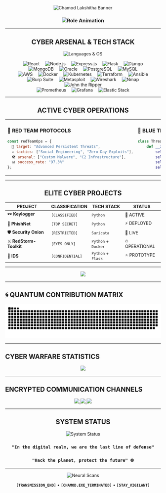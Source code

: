 <div align="center">


<img src="https://capsule-render.vercel.app/api?type=waving&color=0:FF0080,100:00D9FF&height=250&section=header&text=Chamod%20Lakshitha&fontSize=55&fontColor=ffffff&fontAlignY=40&desc=%20Crusader%20of%20Cyber%20Kingdom%20&descAlignY=65&descAlign=50" alt="Chamod Lakshitha Banner"/>

### <img src="https://readme-typing-svg.demolab.com?font=JetBrains+Mono&size=18&duration=3000&pause=1000&color=00D9FF&center=true&vCenter=true&width=900&lines=SOC_ANALYST;THREAT_HUNTER;RED_TEAMER;BLUE_TEAMER" alt="Role Animation" />

---


##  CYBER ARSENAL & TECH STACK 

<div align="center">

<!-- Programming Languages & OS -->
<img src="https://skillicons.dev/icons?i=python,java,c,cpp,bash,linux,windows,html,js,css&theme=dark" alt="Languages & OS" width="580" style="margin-bottom:15px;" />

<!-- Frameworks & Libraries -->
<br/>
<img src="https://img.shields.io/badge/React-61DAFB?style=for-the-badge&logo=react&logoColor=black" alt="React" style="margin:0 7px" />
<img src="https://img.shields.io/badge/Node.js-339933?style=for-the-badge&logo=node.js&logoColor=white" alt="Node.js" style="margin:0 7px" />
<img src="https://img.shields.io/badge/Express.js-000000?style=for-the-badge&logo=express&logoColor=white" alt="Express.js" style="margin:0 7px" />
<img src="https://img.shields.io/badge/Flask-000000?style=for-the-badge&logo=flask&logoColor=white" alt="Flask" style="margin:0 7px" />
<img src="https://img.shields.io/badge/Django-092E20?style=for-the-badge&logo=django&logoColor=white" alt="Django" style="margin:0 7px" />

<!-- Databases -->
<br/>
<img src="https://img.shields.io/badge/MongoDB-47A248?style=for-the-badge&logo=mongodb&logoColor=white" alt="MongoDB" style="margin:0 7px" />
<img src="https://img.shields.io/badge/Oracle-F80000?style=for-the-badge&logo=oracle&logoColor=white" alt="Oracle" style="margin:0 7px" />
<img src="https://img.shields.io/badge/PostgreSQL-336791?style=for-the-badge&logo=postgresql&logoColor=white" alt="PostgreSQL" style="margin:0 7px" />
<img src="https://img.shields.io/badge/MySQL-4479A1?style=for-the-badge&logo=mysql&logoColor=white" alt="MySQL" style="margin:0 7px" />

<!-- Cloud & Containerization -->
<br/>
<img src="https://img.shields.io/badge/AWS-232F3E?style=for-the-badge&logo=amazon-aws&logoColor=white" alt="AWS" style="margin:0 7px" />
<img src="https://img.shields.io/badge/Docker-2496ED?style=for-the-badge&logo=docker&logoColor=white" alt="Docker" style="margin:0 7px" />
<img src="https://img.shields.io/badge/Kubernetes-326CE5?style=for-the-badge&logo=kubernetes&logoColor=white" alt="Kubernetes" style="margin:0 7px" />
<img src="https://img.shields.io/badge/Terraform-7B42BC?style=for-the-badge&logo=terraform&logoColor=white" alt="Terraform" style="margin:0 7px" />
<img src="https://img.shields.io/badge/Ansible-EE0000?style=for-the-badge&logo=ansible&logoColor=white" alt="Ansible" style="margin:0 7px" />

<!-- Security Tools -->
<br/>
<img src="https://img.shields.io/badge/Burp_Suite-FF6633?style=for-the-badge&logo=burpsuite&logoColor=white" alt="Burp Suite" style="margin:0 7px" />
<img src="https://img.shields.io/badge/Metasploit-258CFF?style=for-the-badge&logo=metasploit&logoColor=white" alt="Metasploit" style="margin:0 7px" />
<img src="https://img.shields.io/badge/Wireshark-1096C1?style=for-the-badge&logo=wireshark&logoColor=white" alt="Wireshark" style="margin:0 7px" />
<img src="https://img.shields.io/badge/Nmap-9BE7FF?style=for-the-badge&logo=nmap&logoColor=black" alt="Nmap" style="margin:0 7px" />
<img src="https://img.shields.io/badge/John_The_Ripper-FF9900?style=for-the-badge&logo=gnu&logoColor=black" alt="John the Ripper" style="margin:0 7px" />

<!-- Monitoring & Logging -->
<br/>
<img src="https://img.shields.io/badge/Prometheus-E6522C?style=for-the-badge&logo=prometheus&logoColor=white" alt="Prometheus" style="margin:0 7px" />
<img src="https://img.shields.io/badge/Grafana-F46800?style=for-the-badge&logo=grafana&logoColor=white" alt="Grafana" style="margin:0 7px" />
<img src="https://img.shields.io/badge/Elastic_Stack-005571?style=for-the-badge&logo=elasticsearch&logoColor=white" alt="Elastic Stack" style="margin:0 7px" />

</div>


---

## ACTIVE CYBER OPERATIONS

<table align="center">
<tr>
<td width="50%">

### 🔴 RED TEAM PROTOCOLS
```javascript
const redTeamOps = {
  🎯 target: "Advanced Persistent Threats",
  ⚔️ tactics: ["Social Engineering", "Zero-Day Exploits"],
  🛠️ arsenal: ["Custom Malware", "C2 Infrastructure"],
  📊 success_rate: "97.3%"
};
```

</td>
<td width="50%">

### 🔵 BLUE TEAM DEFENSE
```python
class ThreatHunter:
    def __init__(self):
        self.detection_rate = "99.8%"
        self.response_time = "< 2 minutes"
        self.ai_assisted = True
        self.quantum_encrypted = True
```

</td>
</tr>
</table>

---

## ELITE CYBER PROJECTS

<div align="center">

| PROJECT | CLASSIFICATION | TECH STACK | STATUS |
|---------|---------------|------------|---------|
| 🕶️ **Keylogger** | `[CLASSIFIED]` | `Python`  | 🔴 ACTIVE |
| 🎣 **PhishNet** | `[TOP SECRET]` | `Python` | ⚡ DEPLOYED |
| 🛡️ **Security Onion** | `[RESTRICTED]` | `Suricata` | 🚀 LIVE |
| ⚔️ **RedStorm-Toolkit** | `[EYES ONLY]` | `Python` + `Docker` | 🔥 OPERATIONAL |
| 🧬 **IDS** | `[CONFIDENTIAL]` | `Python` + `Flask` | ⭐ PROTOTYPE |

</div>

---



<img src="https://github-readme-streak-stats.herokuapp.com?user=RomanVanHalen&theme=neon-dark&hide_border=true&background=0D1117&stroke=00D9FF&ring=FF0080&fire=00D9FF&currStreakLabel=00D9FF" width="400"/>

</div>

---

## 🌀 QUANTUM CONTRIBUTION MATRIX

<div align="center">
<img src="https://raw.githubusercontent.com/Platane/snk/output/github-contribution-grid-snake-dark.svg" alt="Quantum Snake Animation" />
</div>

---

##  CYBER WARFARE STATISTICS

<div align="center">

<img src="https://github-readme-stats.vercel.app/api?username=RomanVanHalen&show_icons=true&theme=neon&hide_border=true&bg_color=0D1117&title_color=00D9FF&icon_color=FF0080&text_color=FFFFFF" width="400"/>



</div>

---

##  ENCRYPTED COMMUNICATION CHANNELS

<div align="center">

<a href="https://www.linkedin.com/in/chamod-lakshitha">
  <img src="https://img.shields.io/badge/🔗_LinkedIn-0A66C2?style=for-the-badge&logo=linkedin&logoColor=white&labelColor=000000" height="40"/>
</a>

<a href="mailto:chamod.cybersec@hmail.com">
  <img src="https://img.shields.io/badge/📡_Email-EA4335?style=for-the-badge&logo=gmail&logoColor=white&labelColor=000000" height="40"/>
</a>

<a href="https://www.instagram.com/chamozuke">
  <img src="https://img.shields.io/badge/📸_Instagram-E4405F?style=for-the-badge&logo=instagram&logoColor=white&labelColor=000000" height="40"/>
</a>

</div>


---

<div align="center">

##  SYSTEM STATUS 

<img src="https://readme-typing-svg.demolab.com?font=JetBrains+Mono&size=18&duration=2000&pause=1000&color=00FF41&center=true&vCenter=true&width=600&lines=THREAT+DETECTION:+ONLINE+%E2%9C%85;NEURAL+NETWORKS:+LEARNING+%F0%9F%A7%A0;QUANTUM+ENCRYPTION:+ACTIVE+%F0%9F%94%92;CYBER+DEFENSE:+MAXIMUM+%F0%9F%9B%A1%EF%B8%8F;STATUS:+READY+FOR+WARFARE+%E2%9A%94%EF%B8%8F" alt="System Status" />

### `"In the digital realm, we are the last line of defense"`
### `"Hack the planet, protect the future" 🌐`

---

<img src="https://komarev.com/ghpvc/?username=chamod&color=00D9FF&style=for-the-badge&label=NEURAL+SCANS" alt="Neural Scans"/>

**`[TRANSMISSION_END]`** • **`[CHAMOD.EXE_TERMINATED]`** • **`[STAY_VIGILANT]`**

</div>
